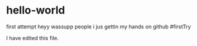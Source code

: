# hello-world
first attempt 
heyy wassupp people i jus gettin my hands on github #firstTry

I have edited this file.

